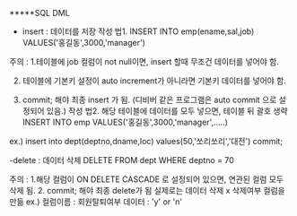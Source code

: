 *****SQL
DML
- insert : 데이터를 저장
작성 법1.
INSERT INTO emp(ename,sal,job)
VALUES('홍길동',3000,'manager')

주의 : 
1.테이블에 job 컬럼이 not null이면, 
insert 할때 무조건 데이터를 넣어야 함.

2. 테이블에 기본키 설정이 auto increment가 
아니라면 기본키 데이터를 넣어야 함.

3. commit; 해야 최종 insert 가 됨.
(디비버 같은 프로그램은 auto commit 으로 설정되어 있음.)
작성 법2.
해당 테이블에 데이터를 모두 넣으면, 테이블 뒤 괄호 생략
INSERT INTO emp
VALUES('홍길동',3000,'manager',.....)

ex.)
insert into dept(deptno,dname,loc)
values(50,'쏘리쏘리','대전')
commit;




-delete : 데이터 삭제
DELETE FROM dept 
WHERE deptno = 70

주의  : 
1.해당 컬럼이 ON DELETE CASCADE 로 설정되어 있으면,
연관된 컬럼 모두 삭제 됨. 
2. commit; 해야 최종 delete가 됨
실제로는 데이터 삭제 x 
삭제여부 컬럼을 만듦
ex.) 컬럼이름  : 회원탈퇴여부
      데이터 : 'y' or 'n'


